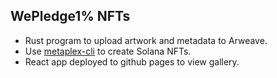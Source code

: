 ## WePledge1% NFTs

* Rust program to upload artwork and metadata to Arweave.
* Use [metaplex-cli](https://github.com/CalebEverett/metaplex-cli) to create Solana NFTs.
* React app deployed to github pages to view gallery.